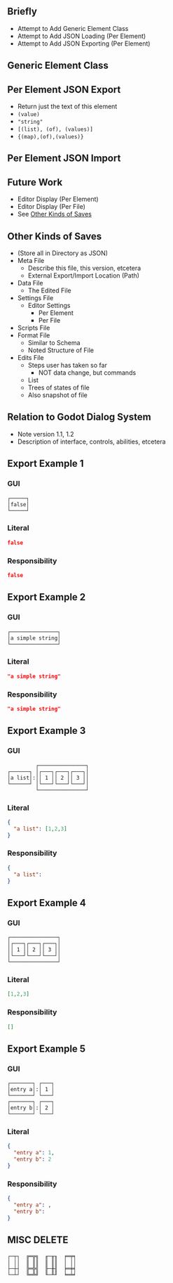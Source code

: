 
## Briefly
- Attempt to Add Generic Element Class
- Attempt to Add JSON Loading (Per Element)
- Attempt to Add JSON Exporting (Per Element)

## Generic Element Class

## Per Element JSON Export
- Return just the text of this element
- `(value)`
- `"string"`
- `[(list), (of), (values)]`
- `{(map),(of),(values)}`

## Per Element JSON Import

## Future Work
- Editor Display (Per Element)
- Editor Display (Per File)
- See [Other Kinds of Saves](#other-kinds-of-saves)

## Other Kinds of Saves
- (Store all in Directory as JSON)
- Meta File
  - Describe this file, this version, etcetera
  - External Export/Import Location (Path)
- Data File
  - The Edited File
- Settings File
  - Editor Settings
    - Per Element
    - Per File
- Scripts File
- Format File
  - Similar to Schema
  - Noted Structure of File
- Edits File
  - Steps user has taken so far
    - NOT data change, but commands
  - List
  - Trees of states of file
  - Also snapshot of file

## Relation to Godot Dialog System
- Note version 1.1, 1.2
- Description of interface, controls, abilities, etcetera


## Export Example 1
### GUI
```
┌─────┐
│false│
└─────┘
```
### Literal
```json
false
```
### Responsibility
```json
false
```


## Export Example 2
### GUI
```
┌───────────────┐
│a simple string│
└───────────────┘
```
### Literal
```json
"a simple string"
```
### Responsibility
```json
"a simple string"
```


## Export Example 3
### GUI
```
         ┌───────────────┐
┌──────┐ │┌───┐┌───┐┌───┐│
│a list│:││ 1 ││ 2 ││ 3 ││
└──────┘ │└───┘└───┘└───┘│
         └───────────────┘
```
### Literal
```json
{
  "a list": [1,2,3]
}
```
### Responsibility
```json
{
  "a list": 
}
```


## Export Example 4
### GUI
```
┌───────────────┐
│┌───┐┌───┐┌───┐│
││ 1 ││ 2 ││ 3 ││
│└───┘└───┘└───┘│
└───────────────┘
```
### Literal
```json
[1,2,3]
```
### Responsibility
```json
[]
```


## Export Example 5
### GUI
```
┌───────┐ ┌───┐
│entry a│:│ 1 │
└───────┘ └───┘
┌───────┐ ┌───┐
│entry b│:│ 2 │
└───────┘ └───┘
```
### Literal
```json
{
  "entry a": 1,
  "entry b": 2
}
```
### Responsibility
```json
{
  "entry a": ,
  "entry b": 
}
```









## MISC DELETE
```
┌─┬┐  ╔═╦╗  ╓─╥╖  ╒═╤╕
│ ││  ║ ║║  ║ ║║  │ ││
├─┼┤  ╠═╬╣  ╟─╫╢  ╞═╪╡
└─┴┘  ╚═╩╝  ╙─╨╜  ╘═╧╛
```